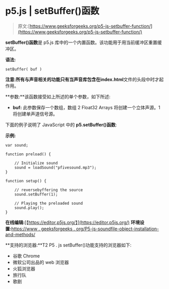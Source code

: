 # p5.js | setBuffer()函数

> 原文:[https://www.geeksforgeeks.org/p5-js-setbuffer-function/](https://www.geeksforgeeks.org/p5-js-setbuffer-function/)

**setBuffer()函数**是 p5.js 库中的一个内置函数。该功能用于用当前缓冲区重置缓冲区。

**语法:**

```
setBuffer( buf )
```

**注意:**所有与声音相关的功能只有当声音库包含在**index.html**文件的头段中时才起作用。

**参数:**该函数接受如上所述的单个参数，如下所述:

*   **buf:** 此参数保存一个数组，数组 2 Float32 Arrays 将创建一个立体声源。1 将创建单声道信号源。

下面的例子说明了 JavaScript 中的 **p5.setBuffer()函数**:

**示例:**

```
var sound; 

function preload() { 

    // Initialize sound 
    sound = loadSound("pfivesound.mp3"); 
} 

function setup() { 

    // reversebyffering the source
    sound.setBuffer(1);

    // Playing the preloaded sound 
    sound.play();
} 
```

**在线编辑:**[【https://editor.p5js.org/】](https://editor.p5js.org/)
**环境设置:**[https://www . geeksforgeeks . org/P5-js-soundfile-object-installation-and-methods/](https://www.geeksforgeeks.org/p5-js-soundfile-object-installation-and-methods/)

**支持的浏览器:**T2 P5 . js setBuffer()功能支持的浏览器如下:

*   谷歌 Chrome
*   微软公司出品的 web 浏览器
*   火狐浏览器
*   旅行队
*   歌剧